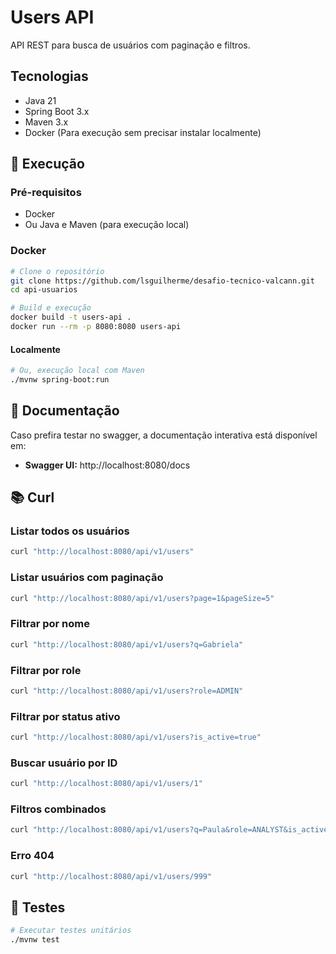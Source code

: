 # Users API

API REST para busca de usuários com paginação e filtros.

## Tecnologias

- Java 21
- Spring Boot 3.x
- Maven 3.x
- Docker (Para execução sem precisar instalar localmente)

## 🚀 Execução

### Pré-requisitos
- Docker
- Ou Java e Maven (para execução local)
### Docker
```bash
# Clone o repositório
git clone https://github.com/lsguilherme/desafio-tecnico-valcann.git
cd api-usuarios

# Build e execução
docker build -t users-api .
docker run --rm -p 8080:8080 users-api
```
#### Localmente
```bash
# Ou, execução local com Maven
./mvnw spring-boot:run
```
## 📖 Documentação
Caso prefira testar no swagger, a documentação interativa está disponível em:

- **Swagger UI:** http://localhost:8080/docs

## 📚 Curl

### Listar todos os usuários
```bash
curl "http://localhost:8080/api/v1/users"
```

### Listar usuários com paginação
```bash
curl "http://localhost:8080/api/v1/users?page=1&pageSize=5"
```

### Filtrar por nome
```bash
curl "http://localhost:8080/api/v1/users?q=Gabriela"
```

### Filtrar por role
```bash
curl "http://localhost:8080/api/v1/users?role=ADMIN"
```

### Filtrar por status ativo
```bash
curl "http://localhost:8080/api/v1/users?is_active=true"
```

### Buscar usuário por ID
```bash
curl "http://localhost:8080/api/v1/users/1"
```

### Filtros combinados
```bash
curl "http://localhost:8080/api/v1/users?q=Paula&role=ANALYST&is_active=true&page=1&pageSize=10"
```

### Erro 404
```bash
curl "http://localhost:8080/api/v1/users/999"
```


## 🧪 Testes

```bash
# Executar testes unitários
./mvnw test
```
